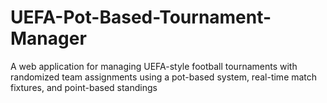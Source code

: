 # UEFA-Pot-Based-Tournament-Manager
A web application for managing UEFA-style football tournaments with randomized team assignments using a pot-based system, real-time match fixtures, and point-based standings
